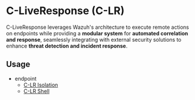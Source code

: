 # C-LiveResponse (C-LR)
C-LiveResponse leverages Wazuh's architecture to execute remote actions on endpoints while providing a **modular system** for **automated correlation and response**, seamlessly integrating with external security solutions to enhance **threat detection and incident response**.

## Usage
- endpoint
    - [C-LR Isolation](./endpoint/isolation.md)
    - [C-LR Shell](./endpoint/shell.md)
